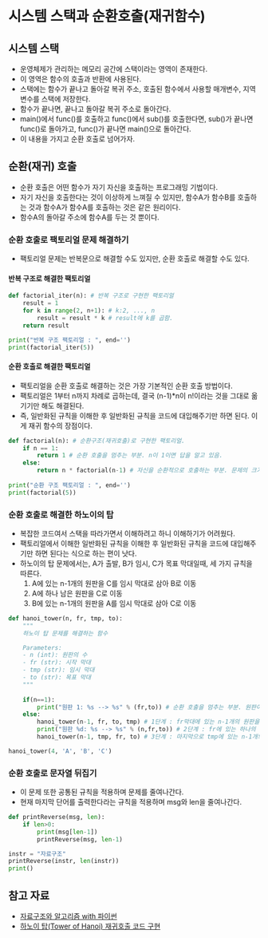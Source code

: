 # 시스템 스택과 순환호출(재귀함수)

## 시스템 스택

- 운영체제가 관리하는 메모리 공간에 스택이라는 영역이 존재한다.
- 이 영역은 함수의 호출과 반환에 사용된다.
- 스택에는 함수가 끝나고 돌아갈 복귀 주소, 호출된 함수에서 사용할 매개변수, 지역변수를 스택에 저장한다.
- 함수가 끝나면, 끝나고 돌아갈 복귀 주소로 돌아간다.
- main()에서 func()를 호출하고 func()에서 sub()를 호출한다면, sub()가 끝나면 func()로 돌아가고, func()가 끝나면 main()으로 돌아간다.
- 이 내용을 가지고 순환 호출로 넘어가자.

## 순환(재귀) 호출

- 순환 호출은 어떤 함수가 자기 자신을 호출하는 프로그래밍 기법이다.
- 자기 자신을 호출한다는 것이 이상하게 느껴질 수 있지만, 함수A가 함수B를 호출하는 것과 함수A가 함수A를 호출하는 것은 같은 원리이다.
- 함수A의 돌아갈 주소에 함수A를 두는 것 뿐이다.

### 순환 호출로 팩토리얼 문제 해결하기

- 팩토리얼 문제는 반복문으로 해결할 수도 있지만, 순환 호출로 해결할 수도 있다.

#### 반복 구조로 해결한 팩토리얼

```python
def factorial_iter(n): # 반복 구조로 구현한 팩토리얼
    result = 1
    for k in range(2, n+1): # k:2, ..., n
        result = result * k # result에 k를 곱함.
    return result

print("반복 구조 팩토리얼 : ", end='')
print(factorial_iter(5))
```
#### 순환 호출로 해결한 팩토리얼

- 팩토리얼을 순환 호출로 해결하는 것은 가장 기본적인 순환 호출 방법이다.
- 팩토리얼은 1부터 n까지 차례로 곱하는데, 결국 (n-1)*n이 n!이라는 것을 그대로 옮기기만 해도 해결된다.
- 즉, 일반화된 규칙을 이해한 후 일반화된 규칙을 코드에 대입해주기만 하면 된다. 이게 재귀 함수의 장점이다.

```python
def factorial(n): # 순환구조(재귀호출)로 구현한 팩토리얼.
    if n == 1:
        return 1 # 순환 호출을 멈추는 부분. n이 1이면 답을 알고 있음.
    else:
        return n * factorial(n-1) # 자신을 순환적으로 호출하는 부분. 문제의 크기는 작아져야 함.
    
print("순환 구조 팩토리얼 : ", end='')
print(factorial(5))
```

### 순환 호출로 해결한 하노이의 탑

- 복잡한 코드여서 스택을 따라가면서 이해하려고 하니 이해하기가 어려웠다.
- 팩토리얼에서 이해한 일반화된 규칙을 이해한 후 일반화된 규칙을 코드에 대입해주기만 하면 된다는 식으로 하는 편이 낫다.
- 하노이의 탑 문제에서는, A가 출발, B가 임시, C가 목표 막대일때, 세 가지 규칙을 따른다.
    1. A에 있는 n-1개의 원판을 C를 임시 막대로 삼아 B로 이동
    2. A에 하나 남은 원판을 C로 이동
    3. B에 있는 n-1개의 원판을 A를 임시 막대로 삼아 C로 이동

```python
def hanoi_tower(n, fr, tmp, to):
    """
    하노이 탑 문제를 해결하는 함수

    Parameters:
    - n (int): 원판의 수
    - fr (str): 시작 막대
    - tmp (str): 임시 막대
    - to (str): 목표 막대
    """
    
    if(n==1):
        print("원판 1: %s --> %s" % (fr,to)) # 순환 호출을 멈추는 부분. 원판이 하나라면 바로 이동.
    else:
        hanoi_tower(n-1, fr, to, tmp) # 1단계 : fr막대에 있는 n-1개의 원판을 to 막대를 이용해 tmp로 옮김
        print("원판 %d: %s --> %s" % (n,fr,to)) # 2단계 : fr에 있는 하나의 원판을 바로 to로 옮김.
        hanoi_tower(n-1, tmp, fr, to) # 3단계 : 마지막으로 tmp에 있는 n-1개의 원판을 fr을 이용해 to로 옮김

hanoi_tower(4, 'A', 'B', 'C')
```

### 순환 호출로 문자열 뒤집기

- 이 문제 또한 공통된 규칙을 적용하며 문제를 줄여나간다.
- 현재 마지막 단어를 출력한다라는 규칙을 적용하며 msg와 len을 줄여나간다.

```python
def printReverse(msg, len):
    if len>0:
        print(msg[len-1])
        printReverse(msg, len-1)

instr = "자료구조"
printReverse(instr, len(instr))
print()
```

## 참고 자료

- [자료구조와 알고리즘 with 파이썬](https://www.yes24.com/Product/Goods/123451810)
- [하노이 탑(Tower of Hanoi) 재귀호출 코드 구현](https://www.youtube.com/watch?v=vq7dpFWpwAE)